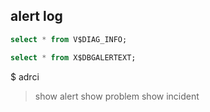 ## alert log
```sql
select * from V$DIAG_INFO;

select * from X$DBGALERTEXT;
```
$ adrci
  > show alert
  > show problem
  > show incident